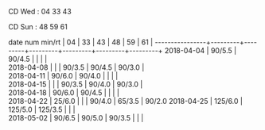 CD Wed : 04 33 43

CD Sun : 48 59 61

date num min/rt |    04   |    33   |    43   |    48   |    59   |    61   |
----------------+---------+---------+---------+---------+---------+---------+
2018-04-04      |  90/5.5 |  90/4.5 |         |         |         |        
2018-04-08      |         |         |  90/3.5 |  90/4.5 |  90/3.0 |        
2018-04-11      |  90/6.0 |  90/4.0 |         |         |         |        
2018-04-15      |         |         |  90/3.5 |  90/4.0 |  90/3.0 |        
2018-04-18      |  90/6.0 |  90/4.5 |         |         |         |        
2018-04-22      |  25/6.0 |         |         |  90/4.0 |  65/3.5 |  90/2.0
2018-04-25      | 125/6.0 | 125/5.0 | 125/3.5 |         |         |        
2018-05-02      |  90/6.5 |  90/5.0 |  90/3.5 |         |         |        

